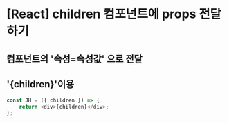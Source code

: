 # [React] children 컴포넌트에 props 전달하기

## 컴포넌트의 '속성=속성값' 으로 전달

## '{children}'이용

```js
const JH = ({ children }) => {
	return <div>{children}</div>;
};
```

